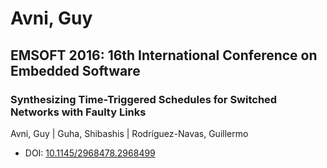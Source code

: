 # Avni, Guy

## EMSOFT 2016: 16th International Conference on Embedded Software

### Synthesizing Time-Triggered Schedules for Switched Networks with Faulty Links
Avni, Guy | Guha, Shibashis | Rodríguez-Navas, Guillermo
* DOI: [10.1145/2968478.2968499](https://doi.org/10.1145/2968478.2968499)

